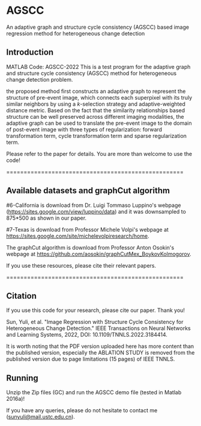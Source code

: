 # AGSCC
 An adaptive graph and structure cycle consistency (AGSCC) based image regression method for heterogeneous change detection
 
## Introduction
MATLAB Code: AGSCC-2022
This is a test program for the adaptive graph and structure cycle consistency (AGSCC) method for heterogeneous change detection problem.

the proposed method first constructs an adaptive graph to represent the structure of pre-event image, which connects each superpixel with its truly similar neighbors by using a $k$-selection strategy and adaptive-weighted distance metric. Based on the fact that the similarity relationships based structure can be well preserved across different imaging modalities, the adaptive graph can be used to translate the pre-event image to the domain of post-event image with three types of regularization: forward transformation term, cycle transformation term and sparse regularization term.

Please refer to the paper for details. You are more than welcome to use the code! 

===================================================

## Available datasets and graphCut algorithm

#6-California is download from Dr. Luigi Tommaso Luppino's webpage (https://sites.google.com/view/luppino/data) and it was downsampled to 875*500 as shown in our paper.

#7-Texas is download from Professor Michele Volpi's webpage at https://sites.google.com/site/michelevolpiresearch/home.

The graphCut algorithm is download from Professor Anton Osokin's webpage at https://github.com/aosokin/graphCutMex_BoykovKolmogorov.

If you use these resources, please cite their relevant papers.

===================================================

## Citation

If you use this code for your research, please cite our paper. Thank you!

Sun, Yuli, et al. "Image Regression with Structure Cycle Consistency for Heterogeneous Change Detection."
IEEE Transactions on Neural Networks and Learning Systems, 2022, DOI: 10.1109/TNNLS.2022.3184414.

It is worth noting that the PDF version uploaded here has more content than the published version, especially the ABLATION STUDY is removed from the published version due to page limitations (15 pages) of IEEE TNNLS.

## Running

Unzip the Zip files (GC) and run the AGSCC demo file (tested in Matlab 2016a)! 

If you have any queries, please do not hesitate to contact me (sunyuli@mail.ustc.edu.cn).

